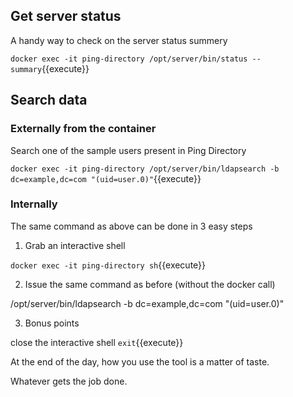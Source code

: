 ## Get server status

A handy way to check on the server status summery

`docker exec -it ping-directory /opt/server/bin/status --summary`{{execute}}


## Search data

### Externally from the container

Search one of the sample users present in Ping Directory 

`docker exec -it ping-directory /opt/server/bin/ldapsearch -b dc=example,dc=com "(uid=user.0)"`{{execute}}


### Internally

The same command as above can be done in 3 easy steps

1. Grab an interactive shell

`docker exec -it ping-directory sh`{{execute}}

2. Issue the same command as before (without the docker call)

/opt/server/bin/ldapsearch -b dc=example,dc=com "(uid=user.0)"

3. Bonus points

close the interactive shell
`exit`{{execute}}

At the end of the day, how you use the tool is a matter of taste.

Whatever gets the job done.
